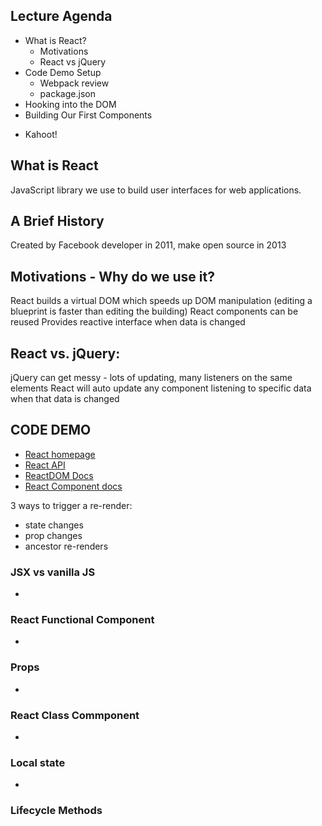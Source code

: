 ## Lecture Agenda

+ What is React?
  - Motivations
  - React vs jQuery
+ Code Demo Setup
  - Webpack review
  - package.json
+ Hooking into the DOM
+ Building Our First Components
- Kahoot!

## What is React
JavaScript library we use to build user interfaces for web applications.

## A Brief History
Created by Facebook developer in 2011, make open source in 2013

## Motivations - Why do we use it?
React builds a virtual DOM which speeds up DOM manipulation (editing a blueprint is faster than editing the building)
React components can be reused
Provides reactive interface when data is changed

## React vs. jQuery:
jQuery can get messy - lots of updating, many listeners on the same elements
React will auto update any component listening to specific data when that data is changed

## CODE DEMO
- [React homepage](https://reactjs.org/)
- [React API](https://reactjs.org/docs/react-api.html)
- [ReactDOM Docs](https://reactjs.org/docs/react-dom.html)
- [React Component docs](https://reactjs.org/docs/react-component.html)

3 ways to trigger a re-render:
  - state changes
  - prop changes
  - ancestor re-renders

### JSX vs vanilla JS
- 

### React Functional Component
- 

### Props
- 

### React Class Commponent
- 

### Local state
- 

### Lifecycle Methods